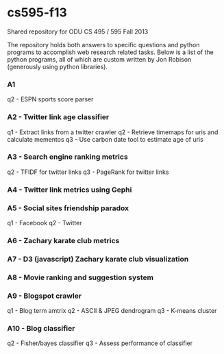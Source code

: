 cs595-f13
=========

Shared repository for ODU CS 495 / 595 Fall 2013

The repository holds both answers to specific questions and python programs to accomplish web research related tasks. Below is a list of the python programs, all of which are custom written by Jon Robison (generously using python libraries).

### A1
q2 - ESPN sports score parser

### A2 - Twitter link age classifier
q1 - Extract links from a twitter crawler
q2 - Retrieve timemaps for uris and calculate mementos
q3 - Use carbon date tool to estimate age of uris

### A3 - Search engine ranking metrics
q2 - TFIDF for twitter links
q3 - PageRank for twitter links

### A4 - Twitter link metrics using Gephi

### A5 - Social sites friendship paradox
q1 - Facebook
q2 - Twitter

### A6 - Zachary karate club metrics

### A7 - D3 (javascript) Zachary karate club visualization

### A8 - Movie ranking and suggestion system

### A9 - Blogspot crawler
q1 - Blog term amtrix
q2 - ASCII & JPEG dendrogram
q3 - K-means cluster

### A10 - Blog classifier
q2 - Fisher/bayes classifier
q3 - Assess performance of classifier